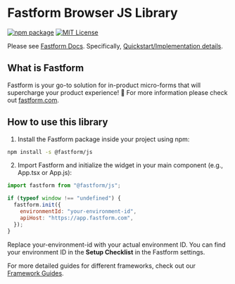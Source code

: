 # Fastform Browser JS Library

[![npm package](https://img.shields.io/npm/v/@fastform/js?style=flat-square)](https://www.npmjs.com/package/@fastform/js)
[![MIT License](https://img.shields.io/badge/License-MIT-red.svg?style=flat-square)](https://opensource.org/licenses/MIT)

Please see [Fastform Docs](https://fastform.com/docs).
Specifically, [Quickstart/Implementation details](https://fastform.com/docs/getting-started/quickstart-in-app-form).

## What is Fastform

Fastform is your go-to solution for in-product micro-forms that will supercharge your product experience! 🚀 For more information please check out [fastform.com](https://fastform.com).

## How to use this library

1. Install the Fastform package inside your project using npm:

```bash
npm install -s @fastform/js
```

2. Import Fastform and initialize the widget in your main component (e.g., App.tsx or App.js):

```javascript
import fastform from "@fastform/js";

if (typeof window !== "undefined") {
  fastform.init({
    environmentId: "your-environment-id",
    apiHost: "https://app.fastform.com",
  });
}
```

Replace your-environment-id with your actual environment ID. You can find your environment ID in the **Setup Checklist** in the Fastform settings.

For more detailed guides for different frameworks, check out our [Framework Guides](https://fastform.com/docs/getting-started/framework-guides).
